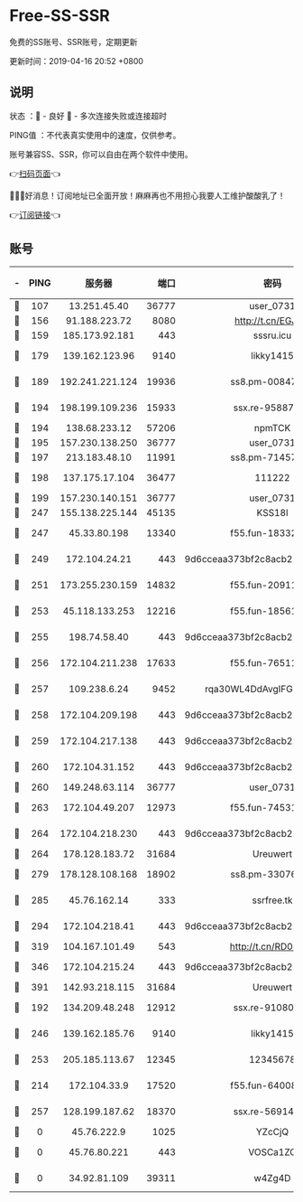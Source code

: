 # Free-SS-SSR

免费的SS账号、SSR账号，定期更新

更新时间：2019-04-16 20:52 +0800

## 说明

状态     ：🙂 - 良好 🙁 - 多次连接失败或连接超时

PING值   ：不代表真实使用中的速度，仅供参考。

账号兼容SS、SSR，你可以自由在两个软件中使用。

👉[扫码页面](https://liesauer.github.io/Free-SS-SSR/)👈

🎉🎉🎉好消息！订阅地址已全面开放！麻麻再也不用担心我要人工维护酸酸乳了！

👉[订阅链接](https://www.liesauer.net/yogurt/subscribe?ACCESS_TOKEN=DAYxR3mMaZAsaqUb)👈

## 账号

|-|PING|服务器|端口|密码|加密方式|区域|
|:----:|:----:|:-----:|-----:|:----:|:----:|:----:|
|🙂|107|13.251.45.40|36777|user_0731|chacha20|SG|
|🙂|156|91.188.223.72|8080|http://t.cn/EGJIyrl|rc4-md5|RU|
|🙂|159|185.173.92.181|443|sssru.icu|rc4-md5|RU|
|🙂|179|139.162.123.96|9140|likky1415|aes-256-cfb|JP|
|🙂|189|192.241.221.124|19936|ss8.pm-00847674|aes-256-cfb|US|
|🙂|194|198.199.109.236|15933|ssx.re-95887185|aes-256-cfb|US|
|🙂|194|138.68.233.12|57206|npmTCK|rc4-md5|US|
|🙂|195|157.230.138.250|36777|user_0731|chacha20|US|
|🙂|197|213.183.48.10|11991|ss8.pm-71457072|rc4-md5|RU|
|🙂|198|137.175.17.104|36477|111222|aes-256-cfb|US|
|🙂|199|157.230.140.151|36777|user_0731|chacha20|US|
|🙂|247|155.138.225.144|45135|KSS18l|rc4-md5|US|
|🙂|247|45.33.80.198|13340|f55.fun-18332298|aes-256-cfb|US|
|🙂|249|172.104.24.21|443|9d6cceaa373bf2c8acb22e60b6a58be6|aes-256-cfb|US|
|🙂|251|173.255.230.159|14832|f55.fun-20911202|aes-256-cfb|US|
|🙂|253|45.118.133.253|12216|f55.fun-18561678|aes-256-cfb|SG|
|🙂|255|198.74.58.40|443|9d6cceaa373bf2c8acb22e60b6a58be6|aes-256-cfb|US|
|🙂|256|172.104.211.238|17633|f55.fun-76511105|aes-256-cfb|US|
|🙂|257|109.238.6.24|9452|rqa30WL4DdAvgIFG6Fs3znzTa|aes-256-cfb|FR|
|🙂|258|172.104.209.198|443|9d6cceaa373bf2c8acb22e60b6a58be6|aes-256-cfb|US|
|🙂|259|172.104.217.138|443|9d6cceaa373bf2c8acb22e60b6a58be6|aes-256-cfb|US|
|🙂|260|172.104.31.152|443|9d6cceaa373bf2c8acb22e60b6a58be6|aes-256-cfb|US|
|🙂|260|149.248.63.114|36777|user_0731|chacha20|CA|
|🙂|263|172.104.49.207|12973|f55.fun-74531550|aes-256-cfb|SG|
|🙂|264|172.104.218.230|443|9d6cceaa373bf2c8acb22e60b6a58be6|aes-256-cfb|US|
|🙂|264|178.128.183.72|31684|Ureuwert|chacha20|US|
|🙂|279|178.128.108.168|18902|ss8.pm-33076243|aes-256-cfb|SG|
|🙂|285|45.76.162.14|333|ssrfree.tk|aes-256-cfb|SG|
|🙂|294|172.104.218.41|443|9d6cceaa373bf2c8acb22e60b6a58be6|aes-256-cfb|US|
|🙂|319|104.167.101.49|543|http://t.cn/RD0D7sx|rc4-md5|CA|
|🙂|346|172.104.215.24|443|9d6cceaa373bf2c8acb22e60b6a58be6|aes-256-cfb|US|
|🙂|391|142.93.218.115|31684|Ureuwert|chacha20|IN|
|🙂|192|134.209.48.248|12912|ssx.re-91080616|aes-256-cfb|US|
|🙂|246|139.162.185.76|9140|likky1415|aes-256-cfb|DE|
|🙂|253|205.185.113.67|12345|12345678|aes-256-cfb|US|
|🙁|214|172.104.33.9|17520|f55.fun-64008519|aes-256-cfb|SG|
|🙁|257|128.199.187.62|18370|ssx.re-56914452|aes-256-cfb|SG|
|🙁|0|45.76.222.9|1025|YZcCjQ|rc4-md5|JP|
|🙁|0|45.76.80.221|443|VOSCa1ZG|aes-256-cfb|DE|
|🙁|0|34.92.81.109|39311|w4Zg4D|chacha20-ietf|US|
